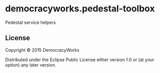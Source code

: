 # democracyworks.pedestal-toolbox

Pedestal service helpers

## License

Copyright © 2015 DemocracyWorks

Distributed under the Eclipse Public License either version 1.0 or (at
your option) any later version.
